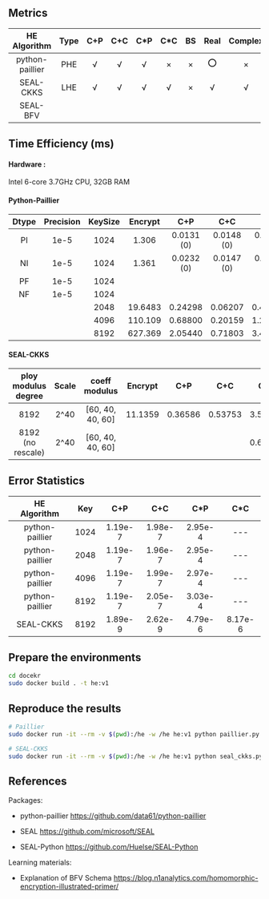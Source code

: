 ## Metrics

| HE<br />Algorithm | Type | C+P  | C+C  | C*P  | C*C  |  BS  | Real | Complex | GPU  | CPU-Multithread |
| :---------------: | :--: | :--: | :--: | :--: | :--: | :--: | :--: | :-----: | :--: | :-------------: |
|  python-paillier  | PHE  |  √   |  √   |  √   |  ×   |  ×   |  ⭕   |    ×    |  ×   |        ×        |
|     SEAL-CKKS     | LHE  |  √   |  √   |  √   |  √   |  ×   |  √   |    √    |  ×   |        ×        |
|     SEAL-BFV      |      |      |      |      |      |      |      |         |      |                 |

## Time Efficiency (ms)

#### Hardware :

Intel 6-core 3.7GHz CPU, 32GB RAM

#### Python-Paillier

| Dtype | Precision | KeySize | Encrypt |    C+P     |    C+C     |    C*P     | Decrypt |
| :---: | :-------: | :-----: | :-----: | :--------: | :--------: | :--------: | :-----: |
|  PI   |   1e-5    |  1024   |  1.306  | 0.0131 (0) | 0.0148 (0) | 0.0277 (0) |  0.379  |
|  NI   |   1e-5    |  1024   |  1.361  | 0.0232 (0) | 0.0147 (0) | 0.0511 (0) |  0.385  |
|  PF   |   1e-5    |  1024   |         |            |            |            |         |
|  NF   |   1e-5    |  1024   |         |            |            |            |         |
|       |           |  2048   | 19.6483 |  0.24298   |  0.06207   |  0.42519   | 5.92360 |
|       |           |  4096   | 110.109 |  0.68800   |  0.20159   |  1.20092   | 39.0524 |
|       |           |  8192   | 627.369 |  2.05440   |  0.71803   |  3.44691   | 220.295 |

#### SEAL-CKKS

| ploy modulus degree | Scale |  coeff modulus   | Encrypt |   C+P   |   C+C   |   C*P   |   C*C    | Decrypt |
| :-----------------: | :---: | :--------------: | :-----: | :-----: | :-----: | :-----: | :------: | :-----: |
|        8192         | 2^40  | [60, 40, 40, 60] | 11.1359 | 0.36586 | 0.53753 | 3.59743 | 10.14369 | 1.70241 |
|  8192 (no rescale)  | 2^40  | [60, 40, 40, 60] |         |         |         | 0.64937 | 7.22217  | 2.52461 |



## Error Statistics



| HE<br />Algorithm | Key  |   C+P   |   C+C   |   C*P   |   C*C   |
| :---------------: | :--: | :-----: | :-----: | :-----: | :-----: |
|  python-paillier  | 1024 | 1.19e-7 | 1.98e-7 | 2.95e-4 |   ---   |
|  python-paillier  | 2048 | 1.19e-7 | 1.96e-7 | 2.95e-4 |   ---   |
|  python-paillier  | 4096 | 1.19e-7 | 1.99e-7 | 2.97e-4 |   ---   |
|  python-paillier  | 8192 | 1.19e-7 | 2.05e-7 | 3.03e-4 |   ---   |
|     SEAL-CKKS     | 8192 | 1.89e-9 | 2.62e-9 | 4.79e-6 | 8.17e-6 |

## Prepare the environments

```bash
cd docekr
sudo docker build . -t he:v1
```

## Reproduce the results

```bash
# Paillier
sudo docker run -it --rm -v $(pwd):/he -w /he he:v1 python paillier.py --key 1024

# SEAL-CKKS
sudo docker run -it --rm -v $(pwd):/he -w /he he:v1 python seal_ckks.py
```

## References

Packages:

- python-paillier https://github.com/data61/python-paillier

- SEAL https://github.com/microsoft/SEAL
- SEAL-Python  https://github.com/Huelse/SEAL-Python

Learning materials:

- Explanation of BFV Schema https://blog.n1analytics.com/homomorphic-encryption-illustrated-primer/

  
